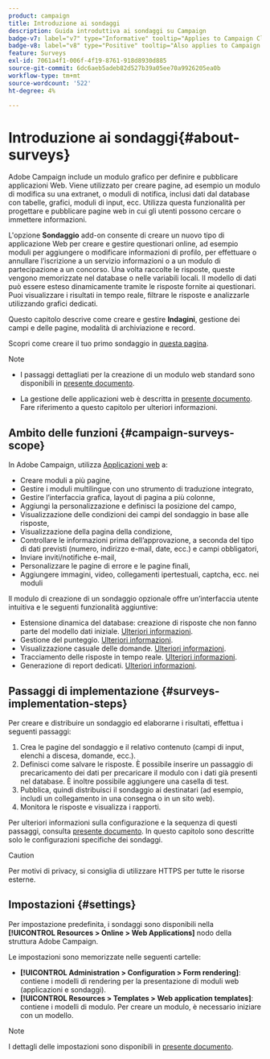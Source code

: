 ```yaml
---
product: campaign
title: Introduzione ai sondaggi
description: Guida introduttiva ai sondaggi su Campaign
badge-v7: label="v7" type="Informative" tooltip="Applies to Campaign Classic v7"
badge-v8: label="v8" type="Positive" tooltip="Also applies to Campaign v8"
feature: Surveys
exl-id: 7061a4f1-006f-4f19-8761-918d8930d885
source-git-commit: 6dc6aeb5adeb82d527b39a05ee70a9926205ea0b
workflow-type: tm+mt
source-wordcount: '522'
ht-degree: 4%

---
```


# Introduzione ai sondaggi{#about-surveys}



Adobe Campaign include un modulo grafico per definire e pubblicare applicazioni Web. Viene utilizzato per creare pagine, ad esempio un modulo di modifica su una extranet, o moduli di notifica, inclusi dati dal database con tabelle, grafici, moduli di input, ecc. Utilizza questa funzionalità per progettare e pubblicare pagine web in cui gli utenti possono cercare o immettere informazioni.

L&#39;opzione **Sondaggio** add-on consente di creare un nuovo tipo di applicazione Web per creare e gestire questionari online, ad esempio moduli per aggiungere o modificare informazioni di profilo, per effettuare o annullare l’iscrizione a un servizio informazioni o a un modulo di partecipazione a un concorso. Una volta raccolte le risposte, queste vengono memorizzate nel database o nelle variabili locali. Il modello di dati può essere esteso dinamicamente tramite le risposte fornite ai questionari. Puoi visualizzare i risultati in tempo reale, filtrare le risposte e analizzarle utilizzando grafici dedicati.

Questo capitolo descrive come creare e gestire **Indagini**, gestione dei campi e delle pagine, modalità di archiviazione e record.

Scopri come creare il tuo primo sondaggio in [questa pagina](getting-started-with-surveys.md).

>[!NOTE]
>
>* I passaggi dettagliati per la creazione di un modulo web standard sono disponibili in [presente documento](../../web/using/about-web-forms.md).
>
>* La gestione delle applicazioni web è descritta in [presente documento](../../web/using/about-web-applications.md). Fare riferimento a questo capitolo per ulteriori informazioni.


## Ambito delle funzioni {#campaign-surveys-scope}

In Adobe Campaign, utilizza [Applicazioni web](../../web/using/about-web-forms.md) a:

* Creare moduli a più pagine,
* Gestire i moduli multilingue con uno strumento di traduzione integrato,
* Gestire l’interfaccia grafica, layout di pagina a più colonne,
* Aggiungi la personalizzazione e definisci la posizione del campo,
* Visualizzazione delle condizioni dei campi del sondaggio in base alle risposte,
* Visualizzazione della pagina della condizione,
* Controllare le informazioni prima dell’approvazione, a seconda del tipo di dati previsti (numero, indirizzo e-mail, date, ecc.) e campi obbligatori,
* Inviare inviti/notifiche e-mail,
* Personalizzare le pagine di errore e le pagine finali,
* Aggiungere immagini, video, collegamenti ipertestuali, captcha, ecc. nei moduli

Il modulo di creazione di un sondaggio opzionale offre un’interfaccia utente intuitiva e le seguenti funzionalità aggiuntive:

* Estensione dinamica del database: creazione di risposte che non fanno parte del modello dati iniziale. [Ulteriori informazioni](../../surveys/using/managing-answers.md#storing-collected-answers).
* Gestione del punteggio. [Ulteriori informazioni](../../surveys/using/managing-answers.md#score-management).
* Visualizzazione casuale delle domande. [Ulteriori informazioni](../../surveys/using/building-a-survey.md#adding-questions).
* Tracciamento delle risposte in tempo reale. [Ulteriori informazioni](../../surveys/using/publish--track-and-use-collected-data.md#response-tracking).
* Generazione di report dedicati. [Ulteriori informazioni](../../surveys/using/publish--track-and-use-collected-data.md#reports-on-surveys).


## Passaggi di implementazione {#surveys-implementation-steps}

Per creare e distribuire un sondaggio ed elaborarne i risultati, effettua i seguenti passaggi:

1. Crea le pagine del sondaggio e il relativo contenuto (campi di input, elenchi a discesa, domande, ecc.).
1. Definisci come salvare le risposte. È possibile inserire un passaggio di precaricamento dei dati per precaricare il modulo con i dati già presenti nel database. È inoltre possibile aggiungere una casella di test.
1. Pubblica, quindi distribuisci il sondaggio ai destinatari (ad esempio, includi un collegamento in una consegna o in un sito web).
1. Monitora le risposte e visualizza i rapporti.

Per ulteriori informazioni sulla configurazione e la sequenza di questi passaggi, consulta [presente documento](../../web/using/about-web-forms.md). In questo capitolo sono descritte solo le configurazioni specifiche dei sondaggi.

>[!CAUTION]
>
>Per motivi di privacy, si consiglia di utilizzare HTTPS per tutte le risorse esterne.

## Impostazioni {#settings}

Per impostazione predefinita, i sondaggi sono disponibili nella **[!UICONTROL Resources > Online > Web Applications]** nodo della struttura Adobe Campaign.

Le impostazioni sono memorizzate nelle seguenti cartelle:

* **[!UICONTROL Administration > Configuration > Form rendering]**: contiene i modelli di rendering per la presentazione di moduli web (applicazioni e sondaggi).
* **[!UICONTROL Resources > Templates > Web application templates]**: contiene i modelli di modulo. Per creare un modulo, è necessario iniziare con un modello.

>[!NOTE]
>
>I dettagli delle impostazioni sono disponibili in [presente documento](../../web/using/about-web-forms.md).
